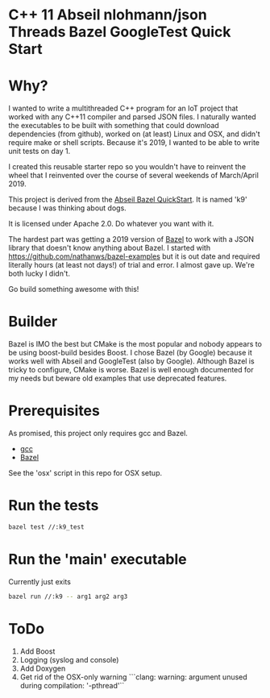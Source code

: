 # C++ 11 Abseil nlohmann/json Threads Bazel GoogleTest Quick Start #

# Why?

I wanted to write a multithreaded C++ program for an IoT project that worked with any C++11 compiler and parsed JSON files. I naturally wanted the executables to be built with something that could download dependencies (from github), worked on (at least) Linux and OSX, and didn't require make or shell scripts. Because it's 2019, I wanted to be able to write unit tests on day 1.

I created this reusable starter repo so you wouldn't have to reinvent the wheel that I reinvented over the course of several weekends of March/April 2019.

This project is derived from the [Abseil Bazel QuickStart](https://abseil.io/docs/cpp/quickstart). It is named 'k9' because I was thinking about dogs.

It is licensed under Apache 2.0. Do whatever you want with it.

The hardest part was getting a 2019 version of [Bazel](https://bazel.build) to work with a JSON library that doesn't know anything about Bazel. I started with https://github.com/nathanws/bazel-examples but it is out date and required literally hours (at least not days!) of trial and error. I almost gave up. We're both lucky I didn't.

Go build something awesome with this!

# Builder

Bazel is IMO the best but CMake is the most popular and nobody appears to be using boost-build besides Boost. I chose Bazel (by Google) because it works well with Abseil and GoogleTest (also by Google). Although Bazel is tricky to configure, CMake is worse. Bazel is well enough documented for my needs but beware old examples that use deprecated features.

# Prerequisites

As promised, this project only requires gcc and Bazel.

- [gcc](https://gcc.gnu.org/install)
- [Bazel](https://docs.bazel.build/versions/master/install.html)

See the 'osx' script in this repo for OSX setup.

# Run the tests

```bash
bazel test //:k9_test
```

# Run the 'main' executable

Currently just exits

```bash
bazel run //:k9 -- arg1 arg2 arg3
```

# ToDo

1. Add Boost
2. Logging (syslog and console)
3. Add Doxygen
4. Get rid of the OSX-only warning 
```clang: warning: argument unused during compilation: '-pthread'``
